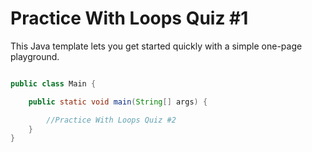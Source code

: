 # Practice With Loops Quiz #1

This Java template lets you get started quickly with a simple one-page playground.

```java runnable

public class Main {

    public static void main(String[] args) {

        //Practice With Loops Quiz #2
    }
}
```
